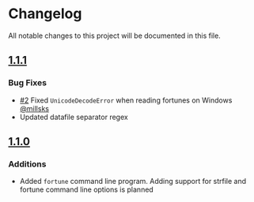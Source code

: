 # Changelog

All notable changes to this project will be documented in this file.

## [1.1.1]

### Bug Fixes

- [#2](https://github.com/James-Ansley/fortune/pull/2) Fixed
  `UnicodeDecodeError` when reading fortunes on
  Windows [@millsks](https://github.com/millsks)
- Updated datafile separator regex

## [1.1.0]

### Additions

- Added `fortune` command line program. Adding support for strfile and fortune
  command line options is planned

[1.1.1]: https://github.com/James-Ansley/fortune/compare/v1.1.0...v1.1.1

[1.1.0]: https://github.com/James-Ansley/fortune/compare/v1.0.2...v1.1.0
